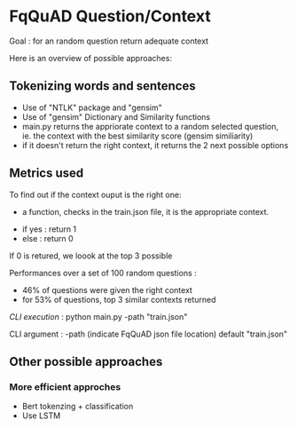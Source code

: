 # FqQuAD Question/Context

Goal : for an random question return adequate context

Here is an overview of possible approaches:

## Tokenizing words and sentences

* Use of "NTLK" package and "gensim"
* Use of "gensim" Dictionary and Similarity functions
* main.py returns the appriorate context to a random selected question, ie. the context with the best similarity score (gensim similiarity)
* if it doesn't return the right context, it returns the 2 next possible options

## Metrics used 

To find out if the context ouput is the right one:
* a function, checks in the train.json file, it is the appropriate context. 
- if yes : return 1
- else : return 0

If 0 is retured, we loook at the top 3 possible 

Performances over a set of 100 random questions :
- 46% of questions were given the right context
- for 53% of questions, top 3 similar contexts returned 

<i> CLI execution </i> : python main.py -path "train.json"

CLI argument : -path (indicate FqQuAD json file location) default "train.json"


## Other possible approaches

### More efficient approches

* Bert tokenzing + classification
* Use LSTM 